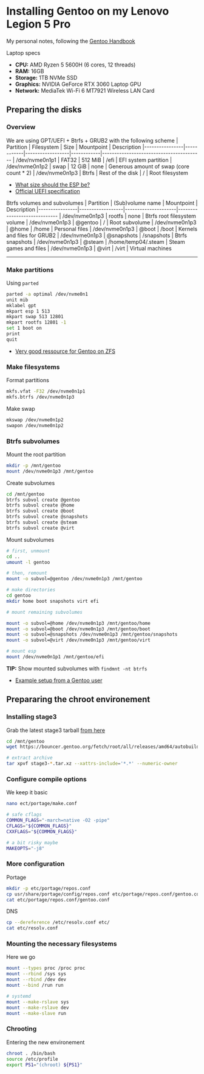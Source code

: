 # Installing Gentoo on my Lenovo Legion 5 Pro

My personal notes, following the [Gentoo Handbook](https://wiki.gentoo.org/wiki/Handbook:AMD64)

Laptop specs
- **CPU:** AMD Ryzen 5 5600H (6 cores, 12 threads)
- **RAM:** 16GB
- **Storage:** 1TB NVMe SSD
- **Graphics:** NVIDIA GeForce RTX 3060 Laptop GPU
- **Network:** MediaTek Wi-Fi 6 MT7921 Wireless LAN Card

## Preparing the disks

### Overview

We are using GPT/UEFI + Btrfs + GRUB2 with the following scheme
| Partition      | Filesystem | Size             | Mountpoint | Description
|----------------|------------|------------------|------------|-----------------------------------------
| /dev/nvme0n1p1 | FAT32      | 512 MiB          | /efi       | EFI system partition
| /dev/nvme0n1p2 | swap       | 12 GiB           | none       | Generous amount of swap (core count * 2)
| /dev/nvme0n1p3 | Btrfs      | Rest of the disk | /          | Root filesystem

* [What size should the ESP be?](https://forums.gentoo.org/viewtopic-p-8534167.html?sid=3c6cbac0f4df783e368a749df8bfd2f1#8534167)
* [Official UEFI specification](https://uefi.org/sites/default/files/resources/UEFI%202_5.pdf)

Btrfs volumes and subvolumes
| Partition      | (Sub)volume name | Mountpoint          | Description
|----------------|------------------|---------------------|-----------------------------
| /dev/nvme0n1p3 | rootfs           | none                | Btrfs root filesystem volume
| /dev/nvme0n1p3 | @gentoo          | /                   | Root subvolume
| /dev/nvme0n1p3 | @home            | /home               | Personal files
| /dev/nvme0n1p3 | @boot            | /boot               | Kernels and files for GRUB2
| /dev/nvme0n1p3 | @snapshots       | /snapshots          | Btrfs snapshots
| /dev/nvme0n1p3 | @steam           | /home/temp04/.steam | Steam games and files
| /dev/nvme0n1p3 | @virt            | /virt               | Virtual machines

---

### Make partitions

Using `parted`

```bash
parted -a optimal /dev/nvme0n1
unit mib
mklabel gpt
mkpart esp 1 513
mkpart swap 513 12801
mkpart rootfs 12801 -1
set 1 boot on
print
quit
```

* [Very good ressource for Gentoo on ZFS](https://wiki.gentoo.org/wiki/User:Fearedbliss/Installing_Gentoo_Linux_On_ZFS)

### Make filesystems

Format partitions
```bash
mkfs.vfat -F32 /dev/nvme0n1p1
mkfs.btrfs /dev/nvme0n1p3
```
Make swap
```bash
mkswap /dev/nvme0n1p2
swapon /dev/nvme0n1p2
```
### Btrfs subvolumes

Mount the root partition
```bash
mkdir -p /mnt/gentoo
mount /dev/nvme0n1p3 /mnt/gentoo
```

Create subvolumes
```bash
cd /mnt/gentoo
btrfs subvol create @gentoo
btrfs subvol create @home
btrfs subvol create @boot
btrfs subvol create @snapshots
btrfs subvol create @steam
btrfs subvol create @virt
```

Mount subvolumes
```bash
# first, unmount
cd ..
umount -l gentoo

# then, remount
mount -o subvol=@gentoo /dev/nvme0n1p3 /mnt/gentoo

# make directories
cd gentoo
mkdir home boot snapshots virt efi

# mount remaining subvolumes

mount -o subvol=@home /dev/nvme0n1p3 /mnt/gentoo/home
mount -o subvol=@boot /dev/nvme0n1p3 /mnt/gentoo/boot
mount -o subvol=@snapshots /dev/nvme0n1p3 /mnt/gentoo/snapshots
mount -o subvol=@virt /dev/nvme0n1p3 /mnt/gentoo/virt

# mount esp
mount /dev/nvme0n1p1 /mnt/gentoo/efi
```

**TIP:** Show mounted subvolumes with `findmnt -nt btrfs`
* [Example setup from a Gentoo user](https://gist.github.com/renich/90e0a5bed8c7c0de40d40ac9ccac6dfd)


## Prepararing the chroot environement

### Installing stage3

Grab the latest stage3 tarball [from here](https://www.gentoo.org/downloads/)
```bash
cd /mnt/gentoo
wget https://bouncer.gentoo.org/fetch/root/all/releases/amd64/autobuilds/20220417T171236Z/stage3-amd64-desktop-systemd-20220417T171236Z.tar.xz

# extract archive
tar xpvf stage3-*.tar.xz --xattrs-include='*.*' --numeric-owner
```

### Configure compile options

We keep it basic
```bash
nano ect/portage/make.conf

# safe cflags
COMMON_FLAGS="-march=native -O2 -pipe"
CFLAGS="${COMMON_FLAGS}"
CXXFLAGS="${COMMON_FLAGS}"

# a bit risky maybe
MAKEOPTS="-j8"
```

### More configuration

Portage
```bash
mkdir -p etc/portage/repos.conf
cp usr/share/portage/config/repos.conf etc/portage/repos.conf/gentoo.conf
cat etc/portage/repos.conf/gentoo.conf
```

DNS
```bash
cp --dereference /etc/resolv.conf etc/
cat etc/resolv.conf
```

### Mounting the necessary filesystems

Here we go
```bash
mount --types proc /proc proc
mount --rbind /sys sys
mount --rbind /dev dev
mount --bind /run run

# systemd
mount --make-rslave sys
mount --make-rslave dev
mount --make-slave run
```

### Chrooting

Entering the new environement
```bash
chroot . /bin/bash
source /etc/profile
export PS1="(chroot) ${PS1}"
```
